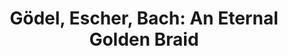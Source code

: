 ---
"\uFEFFauthors": Douglas R. Hofstadter
title: 'Gödel, Escher, Bach: An Eternal Golden Braid'
layout: post
---